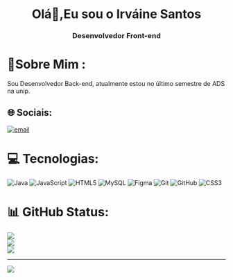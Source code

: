 <h1 align="center">Olá👋,Eu sou o Irváine Santos</h1>
<h3 align="center"> Desenvolvedor Front-end</h3>

# 💫Sobre Mim :
Sou Desenvolvedor Back-end, atualmente estou no último semestre de ADS na unip.




## 🌐  Sociais:
[![email](https://img.shields.io/badge/Email-D14836?logo=gmail&logoColor=white)](mailto:irvainenunes.cs@gmail.com) 

# 💻 Tecnologias:
![Java](https://img.shields.io/badge/java-%23ED8B00.svg?style=for-the-badge&logo=openjdk&logoColor=white) ![JavaScript](https://img.shields.io/badge/javascript-%23323330.svg?style=for-the-badge&logo=javascript&logoColor=%23F7DF1E) ![HTML5](https://img.shields.io/badge/html5-%23E34F26.svg?style=for-the-badge&logo=html5&logoColor=white) ![MySQL](https://img.shields.io/badge/mysql-4479A1.svg?style=for-the-badge&logo=mysql&logoColor=white) ![Figma](https://img.shields.io/badge/figma-%23F24E1E.svg?style=for-the-badge&logo=figma&logoColor=white) ![Git](https://img.shields.io/badge/git-%23F05033.svg?style=for-the-badge&logo=git&logoColor=white) ![GitHub](https://img.shields.io/badge/github-%23121011.svg?style=for-the-badge&logo=github&logoColor=white) ![CSS3](https://img.shields.io/badge/css3-%231572B6.svg?style=for-the-badge&logo=css3&logoColor=white)
# 📊 GitHub Status:
![](https://github-readme-stats.vercel.app/api?username=Irvainesantos&theme=nightowl&hide_border=false&include_all_commits=true&count_private=false)<br/>
![](https://nirzak-streak-stats.vercel.app/?user=Irvainesantos&theme=nightowl&hide_border=false)<br/>
![](https://github-readme-stats.vercel.app/api/top-langs/?username=Irvainesantos&theme=nightowl&hide_border=false&include_all_commits=true&count_private=false&layout=compact)

---
[![](https://visitcount.itsvg.in/api?id=Irvainesantos&icon=9&color=1)](https://visitcount.itsvg.in)

<!-- Proudly created with GPRM ( https://gprm.itsvg.in ) -->
